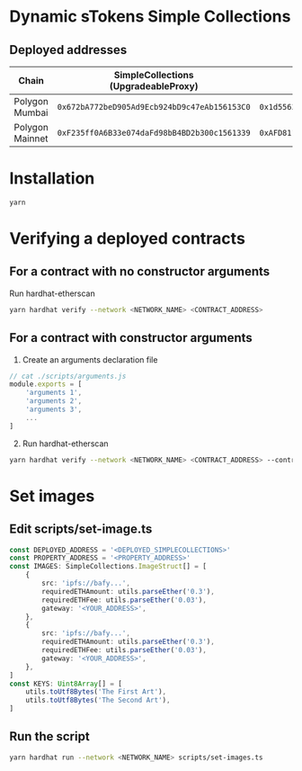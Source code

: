 # Dynamic sTokens Simple Collections

## Deployed addresses

| Chain           | SimpleCollections<br/>(UpgradeableProxy)     | Admin                                        |
| --------------- | -------------------------------------------- | -------------------------------------------- |
| Polygon Mumbai  | `0x672bA772beD905Ad9Ecb924bD9c47eAb156153C0` | `0x1d556338cc64304b41BAbeC0aF833E3181338026` |
| Polygon Mainnet | `0xF235ff0A6B33e074daFd98bB4BD2b300c1561339` | `0xAFD8111ee1f9910ee42dfE7A8d129d8C7A8Ea466` |

# Installation

```bash
yarn
```

# Verifying a deployed contracts

## For a contract with no constructor arguments

Run hardhat-etherscan

```bash
yarn hardhat verify --network <NETWORK_NAME> <CONTRACT_ADDRESS>
```

## For a contract with constructor arguments

1. Create an arguments declaration file

```js
// cat ./scripts/arguments.js
module.exports = [
	'arguments 1',
	'arguments 2',
	'arguments 3',
	...
]
```

2. Run hardhat-etherscan

```bash
yarn hardhat verify --network <NETWORK_NAME> <CONTRACT_ADDRESS> --contract <PATH_TO_CONTRACT>:<CONTRACT_NAME> --constructor-args ./scripts/arguments.js
```

# Set images

## Edit scripts/set-image.ts

```ts
const DEPLOYED_ADDRESS = '<DEPLOYED_SIMPLECOLLECTIONS>'
const PROPERTY_ADDRESS = '<PROPERTY_ADDRESS>'
const IMAGES: SimpleCollections.ImageStruct[] = [
	{
		src: 'ipfs://bafy...',
		requiredETHAmount: utils.parseEther('0.3'),
		requiredETHFee: utils.parseEther('0.03'),
		gateway: '<YOUR_ADDRESS>',
	},
	{
		src: 'ipfs://bafy...',
		requiredETHAmount: utils.parseEther('0.3'),
		requiredETHFee: utils.parseEther('0.03'),
		gateway: '<YOUR_ADDRESS>',
	},
]
const KEYS: Uint8Array[] = [
	utils.toUtf8Bytes('The First Art'),
	utils.toUtf8Bytes('The Second Art'),
]
```

## Run the script

```bash
yarn hardhat run --network <NETWORK_NAME> scripts/set-images.ts
```
